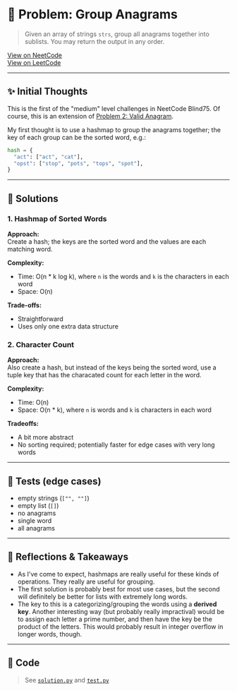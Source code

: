 # 🧠 Problem: Group Anagrams

> Given an array of strings `strs`, group all anagrams together into sublists.
> You may return the output in any order.

[View on NeetCode](https://neetcode.io/problems/anagram-groups/)  
[View on LeetCode](https://leetcode.com/problems/group-anagrams/)

---

## ✨ Initial Thoughts

This is the first of the "medium" level challenges in NeetCode Blind75. Of
course, this is an extension of [Problem 2: Valid
Anagram](../02_valid_anagram/README.md).

My first thought is to use a hashmap to group the anagrams together; the key of
each group can be the sorted word, e.g.:
```python
hash = {
  "act": ["act", "cat"],
  "opst": ["stop", "pots", "tops", "spot"],
}
```

---

## 🚀 Solutions

### 1. Hashmap of Sorted Words

**Approach:**  
Create a hash; the keys are the sorted word and the values are each matching
word.

**Complexity:**  
- Time: O(n * k log k), where `n` is the words and `k` is the characters in each
  word
- Space: O(n)

**Trade-offs:**  
- Straightforward
- Uses only one extra data structure

### 2. Character Count

**Approach:**  
Also create a hash, but instead of the keys being the sorted word, use a tuple
key that has the characated count for each letter in the word.

**Complexity:**  
- Time: O(n)
- Space: O(n * k), where `n` is words and `k` is characters in each word

**Tradeoffs:**  
- A bit more abstract
- No sorting required; potentially faster for edge cases with very long words

---

## 🧪 Tests (edge cases)

- empty strings (`["", ""]`)
- empty list (`[]`)
- no anagrams
- single word
- all anagrams

---

## 📌 Reflections & Takeaways

- As I've come to expect, hashmaps are really useful for these kinds of
  operations. They really are useful for grouping.
- The first solution is probably best for most use cases, but the second will
  definitely be better for lists with extremely long words.
- The key to this is a categorizing/grouping the words using a **derived key**.
  Another interesting way (but probably really impractival) would be to assign
  each letter a prime number, and then have the key be the product of the
  letters. This would probably result in integer overflow in longer words,
  though.

---

## 🧮 Code

> See [`solution.py`](./solution.py) and [`test.py`](./test.py)
